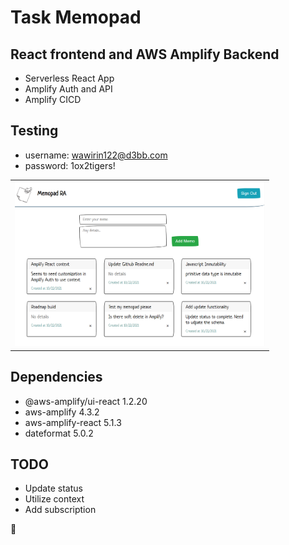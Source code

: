 # Task Memopad
## React frontend and AWS Amplify Backend
- Serverless React App
- Amplify Auth and API
- Amplify CICD

## Testing
- username: wawirin122@d3bb.com
- password:  1ox2tigers!

<table>
<tbody>
 <tr>
<td align="center">
<img  style="width:400px" src="https://github.com/jparkley/memopad-react-amplify-graphql/blob/master/screenshot-react-amplify-01.png"> 
</td>
</tr>
 </tbody>
</table>

## Dependencies
- @aws-amplify/ui-react 1.2.20
- aws-amplify 4.3.2
- aws-amplify-react 5.1.3
- dateformat 5.0.2

## TODO
- Update status
- Utilize context
- Add subscription

:musical_note:
